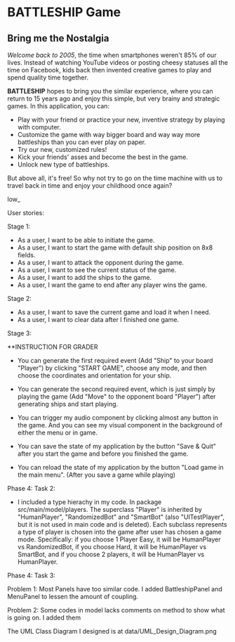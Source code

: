 # BATTLESHIP Game

## Bring me the Nostalgia

*Welcome back to 2005*, the time when smartphones weren't 85% of our lives. Instead of watching YouTube 
videos or posting cheesy statuses all the time on Facebook, kids back then invented creative games to play 
and spend quality time together.

**BATTLESHIP** hopes to bring you the similar experience, where you can return to 15 years ago and enjoy
this simple, but very brainy and strategic games. In this application, you can: 

- Play with your friend or practice your new, inventive strategy by playing with computer. 
- Customize the game with way bigger board and way way more battleships than you can ever play on paper.
- Try our new, customized rules!
- Kick your friends' asses and become the best in the game.
- Unlock new type of battleships.

But above all, it's free! So why not try to go on the time machine with us to travel back in time and enjoy
your childhood once again?

low_

User stories:

Stage 1:
- As a user, I want to be able to initiate the game.
- As a user, I want to start the game with default ship position on 8x8 fields.
- As a user, I want to attack the opponent during the game.
- As a user, I want to see the current status of the game.
- As a user, I want to add the ships to the game.
- As a user, I want the game to end after any player wins the game.

Stage 2:
- As a user, I want to save the current game and load it when I need.
- As a user, I want to clear data after I finished one game.

Stage 3:

**INSTRUCTION FOR GRADER

- You can generate the first required event (Add "Ship" to your board "Player") by clicking 
"START GAME", choose any mode, and then choose the coordinates and orientation for 
your ship.

- You can generate the second required event, which is just simply by playing the game 
(Add "Move" to the opponent board "Player") after generating ships and start playing.

- You can trigger my audio component by clicking almost any button in the game. And you can
see my visual component in the background of either the menu or in game.

- You can save the state of my application by the button "Save & Quit" after you start the
game and before you finished the game.

- You can reload the state of my application by the button "Load game in the main menu". 
(After you save a game while playing)

Phase 4: Task 2:

- I included a type hierachy in my code. In package src/main/model/players. The superclass
"Player" is inherited by "HumanPlayer", "RandomizedBot" and "SmartBot" (also 
"UITestPlayer", but it is not used in main code and is deleted). Each subclass represents a type of player 
is chosen into the game after user has chosen a game mode. Specifically: if you choose 
1 Player Easy, it will be HumanPlayer vs RandomizedBot, if you choose Hard, it will be 
HumanPlayer vs SmartBot, and if you choose 2 players, it will be HumanPlayer vs HumanPlayer.

Phase 4: Task 3:

Problem 1: Most Panels have too similar code. I added BattleshipPanel and MenuPanel to 
lessen the amount of coupling.

Problem 2: Some codes in model lacks comments on method to show what is going on. I added 
them

The UML Class Diagram I designed is at data/UML_Design_Diagram.png